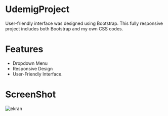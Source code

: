 # UdemigProject

User-friendly interface was designed using Bootstrap. This fully responsive project includes both Bootstrap and my own CSS codes.

# Features

- Dropdown Menu
- Responsive Design
- User-Friendly Interface.

# ScreenShot

![ekran](https://github.com/TugbaKes55/UdemigProject/assets/170290830/9a3a9f41-b335-4c7a-b329-8c360b7600ab)






